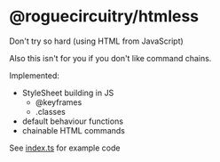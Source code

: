 # @roguecircuitry/htmless
Don't try so hard (using HTML from JavaScript)

Also this isn't for you if you don't like command chains.


Implemented:
- StyleSheet building in JS
  - @keyframes
  - .classes
- default behaviour functions
- chainable HTML commands

See [index.ts](./src/index.html) for example code
